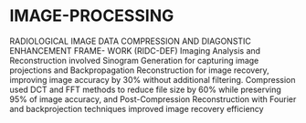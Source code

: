 # IMAGE-PROCESSING
RADIOLOGICAL IMAGE DATA COMPRESSION AND DIAGONSTIC ENHANCEMENT FRAME- WORK (RIDC-DEF)
Imaging Analysis and Reconstruction involved Sinogram Generation for capturing image projections and
Backpropagation Reconstruction for image recovery, improving image accuracy by 30% without additional
filtering.
Compression used DCT and FFT methods to reduce file size by 60% while preserving 95% of image
accuracy, and Post-Compression Reconstruction with Fourier and backprojection techniques improved image
recovery efficiency
